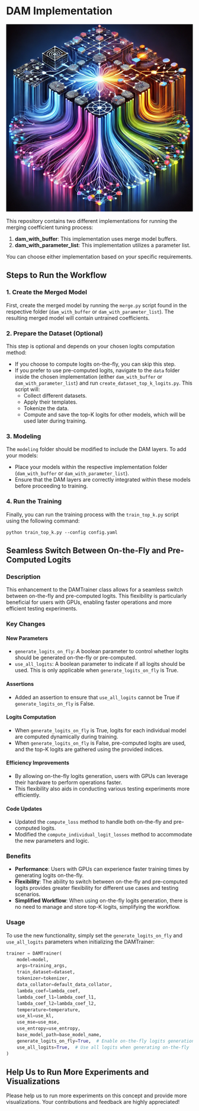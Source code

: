 # DAM Implementation

<img src="figure/readme.webp" alt="Project Figure" width="600"/>

This repository contains two different implementations for running the merging coefficient tuning process:

1. **dam_with_buffer**: This implementation uses merge model buffers.
2. **dam_with_parameter_list**: This implementation utilizes a parameter list.

You can choose either implementation based on your specific requirements.

## Steps to Run the Workflow

### 1. Create the Merged Model
First, create the merged model by running the `merge.py` script found in the respective folder (`dam_with_buffer` or `dam_with_parameter_list`). The resulting merged model will contain untrained coefficients.

### 2. Prepare the Dataset (Optional)
This step is optional and depends on your chosen logits computation method:

- If you choose to compute logits on-the-fly, you can skip this step.
- If you prefer to use pre-computed logits, navigate to the `data` folder inside the chosen implementation (either `dam_with_buffer` or `dam_with_parameter_list`) and run `create_dataset_top_k_logits.py`. This script will:
  - Collect different datasets.
  - Apply their templates.
  - Tokenize the data.
  - Compute and save the top-K logits for other models, which will be used later during training.

### 3. Modeling
The `modeling` folder should be modified to include the DAM layers. To add your models:
- Place your models within the respective implementation folder (`dam_with_buffer` or `dam_with_parameter_list`).
- Ensure that the DAM layers are correctly integrated within these models before proceeding to training.

### 4. Run the Training
Finally, you can run the training process with the `train_top_k.py` script using the following command:

```
python train_top_k.py --config config.yaml
```

## Seamless Switch Between On-the-Fly and Pre-Computed Logits

### Description
This enhancement to the DAMTrainer class allows for a seamless switch between on-the-fly and pre-computed logits. This flexibility is particularly beneficial for users with GPUs, enabling faster operations and more efficient testing experiments.

### Key Changes

#### New Parameters
- `generate_logits_on_fly`: A boolean parameter to control whether logits should be generated on-the-fly or pre-computed.
- `use_all_logits`: A boolean parameter to indicate if all logits should be used. This is only applicable when `generate_logits_on_fly` is True.

#### Assertions
- Added an assertion to ensure that `use_all_logits` cannot be True if `generate_logits_on_fly` is False.

#### Logits Computation
- When `generate_logits_on_fly` is True, logits for each individual model are computed dynamically during training.
- When `generate_logits_on_fly` is False, pre-computed logits are used, and the top-K logits are gathered using the provided indices.

#### Efficiency Improvements
- By allowing on-the-fly logits generation, users with GPUs can leverage their hardware to perform operations faster.
- This flexibility also aids in conducting various testing experiments more efficiently.

#### Code Updates
- Updated the `compute_loss` method to handle both on-the-fly and pre-computed logits.
- Modified the `compute_individual_logit_losses` method to accommodate the new parameters and logic.

### Benefits
- **Performance**: Users with GPUs can experience faster training times by generating logits on-the-fly.
- **Flexibility**: The ability to switch between on-the-fly and pre-computed logits provides greater flexibility for different use cases and testing scenarios.
- **Simplified Workflow**: When using on-the-fly logits generation, there is no need to manage and store top-K logits, simplifying the workflow.

### Usage
To use the new functionality, simply set the `generate_logits_on_fly` and `use_all_logits` parameters when initializing the DAMTrainer:

```python
trainer = DAMTrainer(
    model=model,
    args=training_args,
    train_dataset=dataset,
    tokenizer=tokenizer,
    data_collator=default_data_collator,
    lambda_coef=lambda_coef,
    lambda_coef_l1=lambda_coef_l1,
    lambda_coef_l2=lambda_coef_l2,
    temperature=temperature,
    use_kl=use_kl,
    use_mse=use_mse,
    use_entropy=use_entropy,
    base_model_path=base_model_name,
    generate_logits_on_fly=True,  # Enable on-the-fly logits generation
    use_all_logits=True,  # Use all logits when generating on-the-fly
)
```

## Help Us to Run More Experiments and Visualizations
Please help us to run more experiments on this concept and provide more visualizations. Your contributions and feedback are highly appreciated!
